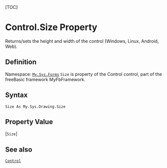 [TOC]
# Control.Size Property
Returns/sets the height and width of the control (Windows, Linux, Android, Web).
## Definition
Namespace: [`My.Sys.Forms`](My.Sys.Forms.md)
`Size` is property of the Control control, part of the freeBasic framework MyFbFramework.
## Syntax
```freeBasic
Size As My.Sys.Drawing.Size
```
## Property Value
[`Size`]
## See also
[`Control`](Control.md)
